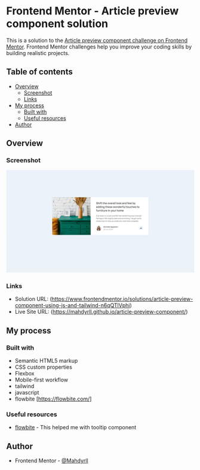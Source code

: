 # Frontend Mentor - Article preview component solution

This is a solution to the [Article preview component challenge on Frontend Mentor](https://www.frontendmentor.io/challenges/article-preview-component-dYBN_pYFT). Frontend Mentor challenges help you improve your coding skills by building realistic projects. 

## Table of contents

- [Overview](#overview)
  - [Screenshot](#screenshot)
  - [Links](#links)
- [My process](#my-process)
  - [Built with](#built-with)
  - [Useful resources](#useful-resources)
- [Author](#author)

## Overview

### Screenshot

![](./public/Screen%20Shot%202024-12-01%20at%203.21.29%20PM.png)

### Links

- Solution URL: (https://www.frontendmentor.io/solutions/article-preview-component-using-js-and-tailwind-n6qQTlVphi)
- Live Site URL: (https://mahdyrll.github.io/article-preview-component/)

## My process

### Built with

- Semantic HTML5 markup
- CSS custom properties
- Flexbox
- Mobile-first workflow
- tailwind
- javascript
- flowbite [https://flowbite.com/]


### Useful resources

- [flowbite](https://flowbite.com/) - This helped me with tooltip component

## Author

- Frontend Mentor - [@Mahdyrll](https://www.frontendmentor.io/profile/Mahdyrll)
